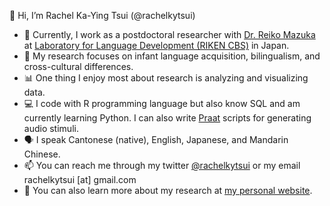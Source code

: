 👋 Hi, I’m Rachel Ka-Ying Tsui (@rachelkytsui)
- 📍 Currently, I work as a postdoctoral researcher with [Dr. Reiko Mazuka](https://cbs.riken.jp/en/faculty/r.mazuka/) at [Laboratory for Language Development (RIKEN CBS)](https://lang-dev-lab.brain.riken.jp/index-english.html) in Japan.
- 🔎 My research focuses on infant language acquisition, bilingualism, and cross-cultural differences.
- 📊 One thing I enjoy most about research is analyzing and visualizing data.
- 💻 I code with R programming language but also know SQL and am currently learning Python. I can also write [Praat](https://www.fon.hum.uva.nl/praat/) scripts for generating audio stimuli.
- 🗣 I speak Cantonese (native), English, Japanese, and Mandarin Chinese.
- 📫 You can reach me through my twitter [@rachelkytsui](https://twitter.com/rachelkytsui) or my email rachelkytsui [at] gmail.com
- 🔗 You can also learn more about my research at [my personal website](https://rachelkytsui.netlify.app/).

<!---
rachelkytsui/rachelkytsui is a ✨ special ✨ repository because its `README.md` (this file) appears on your GitHub profile.
You can click the Preview link to take a look at your changes.
--->
